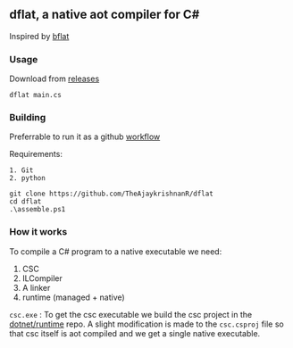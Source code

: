 ## dflat, a native aot compiler for C#

Inspired by  [bflat](https://github.com/bflattened/bflat)

### Usage

Download from [releases](https://github.com/TheAjaykrishnanR/dflat/releases/tag/dflat-3-1)

```
dflat main.cs
```

### Building

Preferrable to run it as a github [workflow](https://github.com/TheAjaykrishnanR/dflat/blob/master/.github/workflows/build_dflat.yaml)

Requirements:

```
1. Git
2. python
```

```
git clone https://github.com/TheAjaykrishnanR/dflat
cd dflat
.\assemble.ps1
```

### How it works

To compile a C# program to a native executable we need:

1. CSC
2. ILCompiler
3. A linker
4. runtime (managed + native)

`csc.exe` : To get the csc executable we build the csc project in the [dotnet/runtime](https://github.com/dotnet/runtime) repo.
A slight modification is made to the `csc.csproj` file so that csc itself is aot compiled and we get a single native executable.



